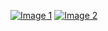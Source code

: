 [![Image 1](https://i.ibb.co/CpLd1nx/image.png)](https://ibb.co/RG8nvCL)
[![Image 2](https://i.ibb.co/GvK6LmW/image.png)](https://ibb.co/7Jwf5hn)
